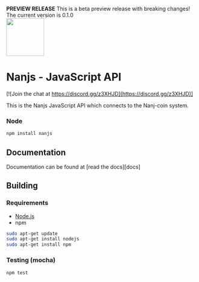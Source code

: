 **PREVIEW RELEASE** This is a beta preview release with breaking changes! The current version is 0.1.0 
</br>
<img src="https://nanjcoin.com/nanjs.png" width=100 />
# Nanjs - JavaScript API
[![Join the chat at https://discord.gg/z3XHJD](https://discord.gg/z3XHJD)]

This is the Nanjs JavaScript API which connects to the Nanj-coin system.


### Node

```bash
npm install nanjs
```

## Documentation

Documentation can be found at [read the docs][docs]


## Building

### Requirements

* [Node.js](https://nodejs.org)
* npm

```bash
sudo apt-get update
sudo apt-get install nodejs
sudo apt-get install npm
```

### Testing (mocha)

```bash
npm test
```

